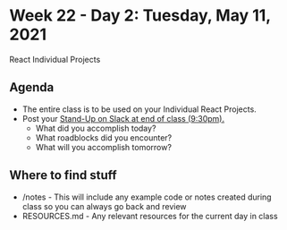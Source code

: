 # Week 22 - Day 2: Tuesday, May 11, 2021

React Individual Projects

## Agenda

- The entire class is to be used on your Individual React Projects.
- Post your [Stand-Up on Slack at end of class (9:30pm).](https://digitalcrafts.slack.com/archives/C021LJJQYQZ)
  - What did you accomplish today?
  - What roadblocks did you encounter?
  - What will you accomplish tomorrow?

## Where to find stuff
- /notes - This will include any example code or notes created during class so you can always go back and review
- RESOURCES.md - Any relevant resources for the current day in class

